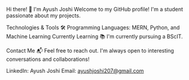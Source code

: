 Hi there! 👋 I'm Ayush Joshi
Welcome to my GitHub profile! I'm a student passionate about my projects.

Technologies & Tools 🛠️
Programming Languages: MERN, Python, and Machine Learning
Currently Learning 📚
I'm currently pursuing a BScIT.

Contact Me 📬
Feel free to reach out. I'm always open to interesting conversations and collaborations!

LinkedIn: Ayush Joshi
Email: ayushjoshi207@gmail.com
